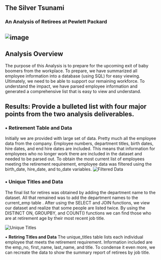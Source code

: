 ## The Silver Tsunami 
### An Analysis of Retirees at Pewlett Packard


## ![image](https://user-images.githubusercontent.com/87907584/136784265-83d2fc9d-dbbe-4cea-ab65-405984fddb5b.png)

## Analysis Overview
The purpose of this Analysis is to prepare for the upcoming exit of baby boomers from the workplace.  To prepare, we have summarized all employee information into a database (using SQL) for easy viewing.  Ultimately, we need to be able to support our remaining workforce.  To understand the impact, we have parsed employee information and generated a comprehensive list that is easy to view and understand.


## Results: Provide a bulleted list with four major points from the two analysis deliverables. 

### •	**Retirement Table and Data**
Initially we are provided with large set of data.  Pretty much all the employee data from the company.  Employee numbers, department titles, birth dates, hire dates, and end hire dates are included.  This means that information for employees who no longer work there are included in the dataset and needed to be parsed out.  To obtain the most current list of employees meeting the retirement requirement, employee data was filtered using the birth_date, hire_date, and to_date variables. 
![Filtered Data](https://user-images.githubusercontent.com/87907584/136791092-9acd3ddf-8d47-4c4a-a481-694a90f23230.PNG)

### •	**Unique Titles and Data**
The final list for retires was obtained by adding the department name to the dataset.  All that remained was to add the department names to the current_emp table .  After using the SELECT and JOIN functions, we view our dataset and realize that some people are listed twice.  By using the DISTINCT ON, GROUPBY,  and COUNT() functions we can find those who are at retirement age by their most recent job title. 

![Unique Titles](https://user-images.githubusercontent.com/87907584/136800023-bf5153ab-b0f5-4023-91bf-55d42b06b819.PNG)


•	**Retiring Titles and Data**
The unique_titles table lists each individual employee that meets the retirement requirement.  Information included are the emp_no, first_name, last_name, and title.  To condense it even more, we can recreate the data to show the summary report of retirees by job title.



